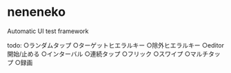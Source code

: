 # neneneko
Automatic UI test framework


todo:
○ランダムタップ
○ターゲットヒエラルキー
○除外ヒエラルキー
○editor開始/止める
○インターバル
○連続タップ
○フリック
○スワイプ
○マルチタップ
○録画

